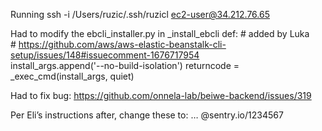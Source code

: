 Running ssh -i /Users/ruzic/.ssh/ruzicl ec2-user@34.212.76.65

Had to modify the ebcli_installer.py in _install_ebcli def:
    # added by Luka                                                                                                                                                           
    # https://github.com/aws/aws-elastic-beanstalk-cli-setup/issues/148#issuecomment-1676717954                                                                               
    install_args.append('--no-build-isolation')
    returncode = _exec_cmd(install_args, quiet)

Had to fix bug: https://github.com/onnela-lab/beiwe-backend/issues/319

Per Eli’s instructions after, change these to: … @sentry.io/1234567
